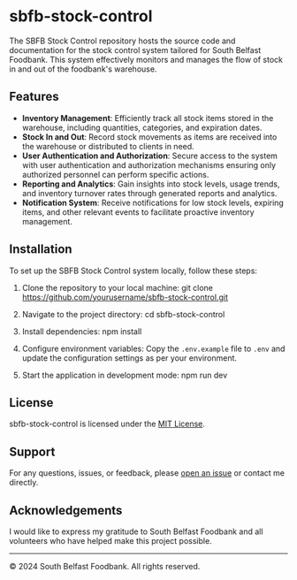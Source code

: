# sbfb-stock-control

The SBFB Stock Control repository hosts the source code and documentation for the stock control system tailored for South Belfast Foodbank. This system effectively monitors and manages the flow of stock in and out of the foodbank's warehouse.

## Features

- **Inventory Management**: Efficiently track all stock items stored in the warehouse, including quantities, categories, and expiration dates.
- **Stock In and Out**: Record stock movements as items are received into the warehouse or distributed to clients in need.
- **User Authentication and Authorization**: Secure access to the system with user authentication and authorization mechanisms ensuring only authorized personnel can perform specific actions.
- **Reporting and Analytics**: Gain insights into stock levels, usage trends, and inventory turnover rates through generated reports and analytics.
- **Notification System**: Receive notifications for low stock levels, expiring items, and other relevant events to facilitate proactive inventory management.

## Installation

To set up the SBFB Stock Control system locally, follow these steps:

1. Clone the repository to your local machine:
  git clone https://github.com/yourusername/sbfb-stock-control.git

2. Navigate to the project directory:
  cd sbfb-stock-control

3. Install dependencies:
  npm install

4. Configure environment variables:
  Copy the `.env.example` file to `.env` and update the configuration settings as per your environment.

5. Start the application in development mode:
  npm run dev

## License

sbfb-stock-control is licensed under the [MIT License](LICENSE).

## Support

For any questions, issues, or feedback, please [open an issue](https://github.com/yourusername/sbfb-stock-control/issues) or contact me directly.

## Acknowledgements

I would like to express my gratitude to South Belfast Foodbank and all volunteers who have helped make this project possible.

---
© 2024 South Belfast Foodbank. All rights reserved.
